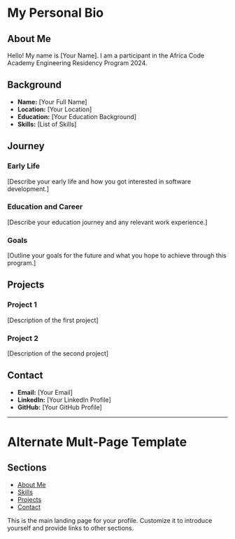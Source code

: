 # My Personal Bio

## About Me
Hello! My name is [Your Name]. I am a participant in the Africa Code Academy Engineering Residency Program 2024.

## Background
- **Name:** [Your Full Name]
- **Location:** [Your Location]
- **Education:** [Your Education Background]
- **Skills:** [List of Skills]

## Journey
### Early Life
[Describe your early life and how you got interested in software development.]

### Education and Career
[Describe your education journey and any relevant work experience.]

### Goals
[Outline your goals for the future and what you hope to achieve through this program.]

## Projects
### Project 1
[Description of the first project]

### Project 2
[Description of the second project]

## Contact
- **Email:** [Your Email]
- **LinkedIn:** [Your LinkedIn Profile]
- **GitHub:** [Your GitHub Profile]

---

# Alternate Mult-Page Template

## Sections

- [About Me](about.md)
- [Skills](skills.md)
- [Projects](projects/index.md)
- [Contact](contact.md)

This is the main landing page for your profile. Customize it to introduce yourself and provide links to other sections.
